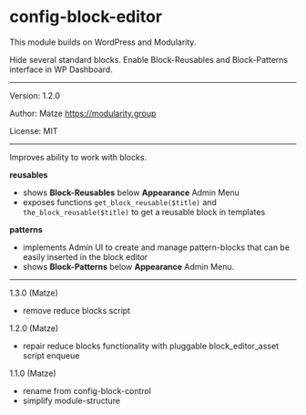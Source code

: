 # config-block-editor

This module builds on WordPress and Modularity.

Hide several standard blocks. Enable Block-Reusables and Block-Patterns interface in WP Dashboard. 

---

Version: 1.2.0

Author: Matze https://modularity.group

License: MIT

---

Improves ability to work with blocks.

**reusables**
- shows **Block-Reusables** below **Appearance** Admin Menu
- exposes functions `get_block_reusable($title)` and `the_block_reusable($title)` to get a reusable block in templates

**patterns**
- implements Admin UI to create and manage pattern-blocks that can be easily inserted in the block editor
- shows **Block-Patterns** below **Appearance** Admin Menu.

---

1.3.0 (Matze)
- remove reduce blocks script

1.2.0 (Matze)
- repair reduce blocks functionality with pluggable block_editor_asset script enqueue 

1.1.0 (Matze)
- rename from config-block-control
- simplify module-structure
